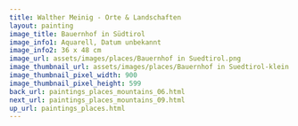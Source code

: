 ```yaml
---
title: Walther Meinig - Orte & Landschaften
layout: painting
image_title: Bauernhof in Südtirol
image_info1: Aquarell, Datum unbekannt
image_info2: 36 x 48 cm
image_url: assets/images/places/Bauernhof in Suedtirol.png
image_thumbnail_url: assets/images/places/Bauernhof in Suedtirol-klein.png
image_thumbnail_pixel_width: 900
image_thumbnail_pixel_height: 599
back_url: paintings_places_mountains_06.html
next_url: paintings_places_mountains_09.html
up_url: paintings_places.html
---
```


